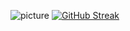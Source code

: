 ![picture](https://lh3.googleusercontent.com/CLuy7ddMRfV4kdVe9fhqjpc2vJGHu6RLhag0ql_OojDKM6g6ovK-_NyOSRDeKiRWuvyOFGDQVgfFWZA_TD2hTJc0WWQ1MTTM9J9yf7A)
[![GitHub Streak](https://github-readme-streak-stats.herokuapp.com/?user=xXdatelXx&theme=dark)](https://git.io/streak-stats)

